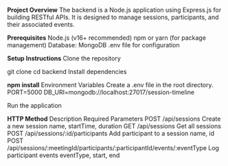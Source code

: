 **Project Overview**
The backend is a Node.js application using Express.js for building RESTful APIs. It is designed to manage sessions, participants, and their associated events.

**Prerequisites**
Node.js (v16+ recommended)
npm or yarn (for package management)
Database: MongoDB 
.env file for configuration


**Setup Instructions**
Clone the repository

git clone 
cd backend
Install dependencies


**npm install**
Environment Variables Create a .env file in the root directory.
PORT=5000
DB_URI=mongodb://localhost:27017/session-timeline

Run the application



**HTTP Method**
Description	Required Parameters
POST	/api/sessions	Create a new session	name, startTime, duration
GET	/api/sessions	Get all sessions	
POST	/api/sessions/:id/participants	Add participant to a session	name, id
POST	/api/sessions/:meetingId/participants/:participantId/events/:eventType	Log participant events	eventType, start, end

